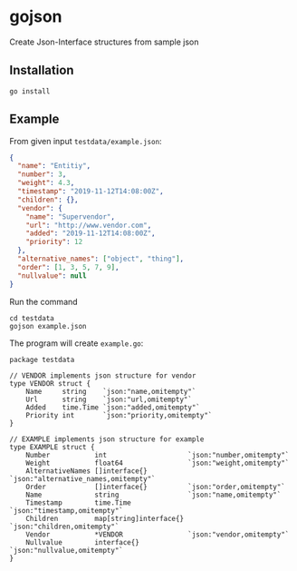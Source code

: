 # gojson

Create Json-Interface structures from sample json


## Installation
```
go install
```

## Example

From given input ```testdata/example.json```:
```json
{
  "name": "Entitiy",
  "number": 3,
  "weight": 4.3,
  "timestamp": "2019-11-12T14:08:00Z",
  "children": {},
  "vendor": {
    "name": "Supervendor",
    "url": "http://www.vendor.com",
    "added": "2019-11-12T14:08:00Z",
    "priority": 12
  },
  "alternative_names": ["object", "thing"],
  "order": [1, 3, 5, 7, 9],
  "nullvalue": null
}
```

Run the command
```
cd testdata
gojson example.json
```

The program will create ```example.go```:
```golang
package testdata

// VENDOR implements json structure for vendor
type VENDOR struct {
	Name     string    `json:"name,omitempty"`
	Url      string    `json:"url,omitempty"`
	Added    time.Time `json:"added,omitempty"`
	Priority int       `json:"priority,omitempty"`
}

// EXAMPLE implements json structure for example
type EXAMPLE struct {
	Number           int                    `json:"number,omitempty"`
	Weight           float64                `json:"weight,omitempty"`
	AlternativeNames []interface{}          `json:"alternative_names,omitempty"`
	Order            []interface{}          `json:"order,omitempty"`
	Name             string                 `json:"name,omitempty"`
	Timestamp        time.Time              `json:"timestamp,omitempty"`
	Children         map[string]interface{} `json:"children,omitempty"`
	Vendor           *VENDOR                `json:"vendor,omitempty"`
	Nullvalue        interface{}            `json:"nullvalue,omitempty"`
}
```